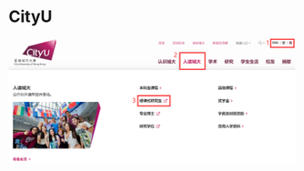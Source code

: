 # CityU

![figure1](https://github.com/shuo1118/liuxuewenshu/blob/main/docs/source/CityU/fig/figure1.png)
